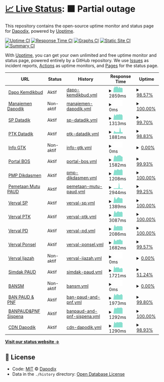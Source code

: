 # [📈 Live Status](https://dapodix.github.io/status): <!--live status--> **🟧 Partial outage**

This repository contains the open-source uptime monitor and status page for [Dapodix](https://dapodix.github.io/status), powered by [Upptime](https://github.com/upptime/upptime).

[![Uptime CI](https://github.com/koj-co/upptime/workflows/Uptime%20CI/badge.svg)](https://github.com/koj-co/upptime/actions?query=workflow%3A%22Uptime+CI%22)
[![Response Time CI](https://github.com/koj-co/upptime/workflows/Response%20Time%20CI/badge.svg)](https://github.com/koj-co/upptime/actions?query=workflow%3A%22Response+Time+CI%22)
[![Graphs CI](https://github.com/koj-co/upptime/workflows/Graphs%20CI/badge.svg)](https://github.com/koj-co/upptime/actions?query=workflow%3A%22Graphs+CI%22)
[![Static Site CI](https://github.com/koj-co/upptime/workflows/Static%20Site%20CI/badge.svg)](https://github.com/koj-co/upptime/actions?query=workflow%3A%22Static+Site+CI%22)
[![Summary CI](https://github.com/koj-co/upptime/workflows/Summary%20CI/badge.svg)](https://github.com/koj-co/upptime/actions?query=workflow%3A%22Summary+CI%22)

With [Upptime](https://upptime.js.org), you can get your own unlimited and free uptime monitor and status page, powered entirely by a GitHub repository. We use [Issues](https://github.com/dapodix/status/issues) as incident reports, [Actions](https://github.com/dapodix/status/actions) as uptime monitors, and [Pages](https://dapodix.github.io/status) for the status page.

<!--start: status pages-->
<!-- This summary is generated by Upptime (https://github.com/upptime/upptime) -->
<!-- Do not edit this manually, your changes will be overwritten -->
<!-- prettier-ignore -->
| URL | Status | History | Response Time | Uptime |
| --- | ------ | ------- | ------------- | ------ |
| <img alt="" src="https://favicons.githubusercontent.com/dapo.kemdikbud.go.id" height="13"> [Dapo Kemdikbud](https://dapo.kemdikbud.go.id/) | Aktif | [dapo-kemdikbud.yml](https://github.com/dapodix/status/commits/master/history/dapo-kemdikbud.yml) | <details><summary><img alt="Response time graph" src="./graphs/dapo-kemdikbud/response-time-week.png" height="20"> 2859ms</summary><br><a href="https://dapodix.github.io/status/history/dapo-kemdikbud"><img alt="Response time 2911" src="https://img.shields.io/endpoint?url=https%3A%2F%2Fraw.githubusercontent.com%2Fdapodix%2Fstatus%2Fmaster%2Fapi%2Fdapo-kemdikbud%2Fresponse-time.json"></a><br><a href="https://dapodix.github.io/status/history/dapo-kemdikbud"><img alt="24-hour response time 3175" src="https://img.shields.io/endpoint?url=https%3A%2F%2Fraw.githubusercontent.com%2Fdapodix%2Fstatus%2Fmaster%2Fapi%2Fdapo-kemdikbud%2Fresponse-time-day.json"></a><br><a href="https://dapodix.github.io/status/history/dapo-kemdikbud"><img alt="7-day response time 2859" src="https://img.shields.io/endpoint?url=https%3A%2F%2Fraw.githubusercontent.com%2Fdapodix%2Fstatus%2Fmaster%2Fapi%2Fdapo-kemdikbud%2Fresponse-time-week.json"></a><br><a href="https://dapodix.github.io/status/history/dapo-kemdikbud"><img alt="30-day response time 2911" src="https://img.shields.io/endpoint?url=https%3A%2F%2Fraw.githubusercontent.com%2Fdapodix%2Fstatus%2Fmaster%2Fapi%2Fdapo-kemdikbud%2Fresponse-time-month.json"></a><br><a href="https://dapodix.github.io/status/history/dapo-kemdikbud"><img alt="1-year response time 2911" src="https://img.shields.io/endpoint?url=https%3A%2F%2Fraw.githubusercontent.com%2Fdapodix%2Fstatus%2Fmaster%2Fapi%2Fdapo-kemdikbud%2Fresponse-time-year.json"></a></details> | <details><summary><a href="https://dapodix.github.io/status/history/dapo-kemdikbud">98.57%</a></summary><a href="https://dapodix.github.io/status/history/dapo-kemdikbud"><img alt="All-time uptime 98.01%" src="https://img.shields.io/endpoint?url=https%3A%2F%2Fraw.githubusercontent.com%2Fdapodix%2Fstatus%2Fmaster%2Fapi%2Fdapo-kemdikbud%2Fuptime.json"></a><br><a href="https://dapodix.github.io/status/history/dapo-kemdikbud"><img alt="24-hour uptime 97.41%" src="https://img.shields.io/endpoint?url=https%3A%2F%2Fraw.githubusercontent.com%2Fdapodix%2Fstatus%2Fmaster%2Fapi%2Fdapo-kemdikbud%2Fuptime-day.json"></a><br><a href="https://dapodix.github.io/status/history/dapo-kemdikbud"><img alt="7-day uptime 98.57%" src="https://img.shields.io/endpoint?url=https%3A%2F%2Fraw.githubusercontent.com%2Fdapodix%2Fstatus%2Fmaster%2Fapi%2Fdapo-kemdikbud%2Fuptime-week.json"></a><br><a href="https://dapodix.github.io/status/history/dapo-kemdikbud"><img alt="30-day uptime 98.01%" src="https://img.shields.io/endpoint?url=https%3A%2F%2Fraw.githubusercontent.com%2Fdapodix%2Fstatus%2Fmaster%2Fapi%2Fdapo-kemdikbud%2Fuptime-month.json"></a><br><a href="https://dapodix.github.io/status/history/dapo-kemdikbud"><img alt="1-year uptime 98.01%" src="https://img.shields.io/endpoint?url=https%3A%2F%2Fraw.githubusercontent.com%2Fdapodix%2Fstatus%2Fmaster%2Fapi%2Fdapo-kemdikbud%2Fuptime-year.json"></a></details>
| <img alt="" src="https://favicons.githubusercontent.com/datadik.kemdikbud.go.id" height="13"> [Manajemen Dapodik](http://datadik.kemdikbud.go.id/) | Non-aktif | [manajemen-dapodik.yml](https://github.com/dapodix/status/commits/master/history/manajemen-dapodik.yml) | <details><summary><img alt="Response time graph" src="./graphs/manajemen-dapodik/response-time-week.png" height="20"> 0ms</summary><br><a href="https://dapodix.github.io/status/history/manajemen-dapodik"><img alt="Response time 0" src="https://img.shields.io/endpoint?url=https%3A%2F%2Fraw.githubusercontent.com%2Fdapodix%2Fstatus%2Fmaster%2Fapi%2Fmanajemen-dapodik%2Fresponse-time.json"></a><br><a href="https://dapodix.github.io/status/history/manajemen-dapodik"><img alt="24-hour response time 0" src="https://img.shields.io/endpoint?url=https%3A%2F%2Fraw.githubusercontent.com%2Fdapodix%2Fstatus%2Fmaster%2Fapi%2Fmanajemen-dapodik%2Fresponse-time-day.json"></a><br><a href="https://dapodix.github.io/status/history/manajemen-dapodik"><img alt="7-day response time 0" src="https://img.shields.io/endpoint?url=https%3A%2F%2Fraw.githubusercontent.com%2Fdapodix%2Fstatus%2Fmaster%2Fapi%2Fmanajemen-dapodik%2Fresponse-time-week.json"></a><br><a href="https://dapodix.github.io/status/history/manajemen-dapodik"><img alt="30-day response time 0" src="https://img.shields.io/endpoint?url=https%3A%2F%2Fraw.githubusercontent.com%2Fdapodix%2Fstatus%2Fmaster%2Fapi%2Fmanajemen-dapodik%2Fresponse-time-month.json"></a><br><a href="https://dapodix.github.io/status/history/manajemen-dapodik"><img alt="1-year response time 0" src="https://img.shields.io/endpoint?url=https%3A%2F%2Fraw.githubusercontent.com%2Fdapodix%2Fstatus%2Fmaster%2Fapi%2Fmanajemen-dapodik%2Fresponse-time-year.json"></a></details> | <details><summary><a href="https://dapodix.github.io/status/history/manajemen-dapodik">100.00%</a></summary><a href="https://dapodix.github.io/status/history/manajemen-dapodik"><img alt="All-time uptime 44.88%" src="https://img.shields.io/endpoint?url=https%3A%2F%2Fraw.githubusercontent.com%2Fdapodix%2Fstatus%2Fmaster%2Fapi%2Fmanajemen-dapodik%2Fuptime.json"></a><br><a href="https://dapodix.github.io/status/history/manajemen-dapodik"><img alt="24-hour uptime 100.00%" src="https://img.shields.io/endpoint?url=https%3A%2F%2Fraw.githubusercontent.com%2Fdapodix%2Fstatus%2Fmaster%2Fapi%2Fmanajemen-dapodik%2Fuptime-day.json"></a><br><a href="https://dapodix.github.io/status/history/manajemen-dapodik"><img alt="7-day uptime 100.00%" src="https://img.shields.io/endpoint?url=https%3A%2F%2Fraw.githubusercontent.com%2Fdapodix%2Fstatus%2Fmaster%2Fapi%2Fmanajemen-dapodik%2Fuptime-week.json"></a><br><a href="https://dapodix.github.io/status/history/manajemen-dapodik"><img alt="30-day uptime 44.88%" src="https://img.shields.io/endpoint?url=https%3A%2F%2Fraw.githubusercontent.com%2Fdapodix%2Fstatus%2Fmaster%2Fapi%2Fmanajemen-dapodik%2Fuptime-month.json"></a><br><a href="https://dapodix.github.io/status/history/manajemen-dapodik"><img alt="1-year uptime 44.88%" src="https://img.shields.io/endpoint?url=https%3A%2F%2Fraw.githubusercontent.com%2Fdapodix%2Fstatus%2Fmaster%2Fapi%2Fmanajemen-dapodik%2Fuptime-year.json"></a></details>
| <img alt="" src="https://favicons.githubusercontent.com/sp.datadik.kemdikbud.go.id" height="13"> [SP Datadik](https://sp.datadik.kemdikbud.go.id/) | Aktif | [sp-datadik.yml](https://github.com/dapodix/status/commits/master/history/sp-datadik.yml) | <details><summary><img alt="Response time graph" src="./graphs/sp-datadik/response-time-week.png" height="20"> 1313ms</summary><br><a href="https://dapodix.github.io/status/history/sp-datadik"><img alt="Response time 3908" src="https://img.shields.io/endpoint?url=https%3A%2F%2Fraw.githubusercontent.com%2Fdapodix%2Fstatus%2Fmaster%2Fapi%2Fsp-datadik%2Fresponse-time.json"></a><br><a href="https://dapodix.github.io/status/history/sp-datadik"><img alt="24-hour response time 1095" src="https://img.shields.io/endpoint?url=https%3A%2F%2Fraw.githubusercontent.com%2Fdapodix%2Fstatus%2Fmaster%2Fapi%2Fsp-datadik%2Fresponse-time-day.json"></a><br><a href="https://dapodix.github.io/status/history/sp-datadik"><img alt="7-day response time 1313" src="https://img.shields.io/endpoint?url=https%3A%2F%2Fraw.githubusercontent.com%2Fdapodix%2Fstatus%2Fmaster%2Fapi%2Fsp-datadik%2Fresponse-time-week.json"></a><br><a href="https://dapodix.github.io/status/history/sp-datadik"><img alt="30-day response time 3908" src="https://img.shields.io/endpoint?url=https%3A%2F%2Fraw.githubusercontent.com%2Fdapodix%2Fstatus%2Fmaster%2Fapi%2Fsp-datadik%2Fresponse-time-month.json"></a><br><a href="https://dapodix.github.io/status/history/sp-datadik"><img alt="1-year response time 3908" src="https://img.shields.io/endpoint?url=https%3A%2F%2Fraw.githubusercontent.com%2Fdapodix%2Fstatus%2Fmaster%2Fapi%2Fsp-datadik%2Fresponse-time-year.json"></a></details> | <details><summary><a href="https://dapodix.github.io/status/history/sp-datadik">99.70%</a></summary><a href="https://dapodix.github.io/status/history/sp-datadik"><img alt="All-time uptime 82.30%" src="https://img.shields.io/endpoint?url=https%3A%2F%2Fraw.githubusercontent.com%2Fdapodix%2Fstatus%2Fmaster%2Fapi%2Fsp-datadik%2Fuptime.json"></a><br><a href="https://dapodix.github.io/status/history/sp-datadik"><img alt="24-hour uptime 100.00%" src="https://img.shields.io/endpoint?url=https%3A%2F%2Fraw.githubusercontent.com%2Fdapodix%2Fstatus%2Fmaster%2Fapi%2Fsp-datadik%2Fuptime-day.json"></a><br><a href="https://dapodix.github.io/status/history/sp-datadik"><img alt="7-day uptime 99.70%" src="https://img.shields.io/endpoint?url=https%3A%2F%2Fraw.githubusercontent.com%2Fdapodix%2Fstatus%2Fmaster%2Fapi%2Fsp-datadik%2Fuptime-week.json"></a><br><a href="https://dapodix.github.io/status/history/sp-datadik"><img alt="30-day uptime 82.30%" src="https://img.shields.io/endpoint?url=https%3A%2F%2Fraw.githubusercontent.com%2Fdapodix%2Fstatus%2Fmaster%2Fapi%2Fsp-datadik%2Fuptime-month.json"></a><br><a href="https://dapodix.github.io/status/history/sp-datadik"><img alt="1-year uptime 82.30%" src="https://img.shields.io/endpoint?url=https%3A%2F%2Fraw.githubusercontent.com%2Fdapodix%2Fstatus%2Fmaster%2Fapi%2Fsp-datadik%2Fuptime-year.json"></a></details>
| <img alt="" src="https://favicons.githubusercontent.com/ptk.datadik.kemdikbud.go.id" height="13"> [PTK Datadik](https://ptk.datadik.kemdikbud.go.id) | Aktif | [ptk-datadik.yml](https://github.com/dapodix/status/commits/master/history/ptk-datadik.yml) | <details><summary><img alt="Response time graph" src="./graphs/ptk-datadik/response-time-week.png" height="20"> 1881ms</summary><br><a href="https://dapodix.github.io/status/history/ptk-datadik"><img alt="Response time 8041" src="https://img.shields.io/endpoint?url=https%3A%2F%2Fraw.githubusercontent.com%2Fdapodix%2Fstatus%2Fmaster%2Fapi%2Fptk-datadik%2Fresponse-time.json"></a><br><a href="https://dapodix.github.io/status/history/ptk-datadik"><img alt="24-hour response time 1552" src="https://img.shields.io/endpoint?url=https%3A%2F%2Fraw.githubusercontent.com%2Fdapodix%2Fstatus%2Fmaster%2Fapi%2Fptk-datadik%2Fresponse-time-day.json"></a><br><a href="https://dapodix.github.io/status/history/ptk-datadik"><img alt="7-day response time 1881" src="https://img.shields.io/endpoint?url=https%3A%2F%2Fraw.githubusercontent.com%2Fdapodix%2Fstatus%2Fmaster%2Fapi%2Fptk-datadik%2Fresponse-time-week.json"></a><br><a href="https://dapodix.github.io/status/history/ptk-datadik"><img alt="30-day response time 8041" src="https://img.shields.io/endpoint?url=https%3A%2F%2Fraw.githubusercontent.com%2Fdapodix%2Fstatus%2Fmaster%2Fapi%2Fptk-datadik%2Fresponse-time-month.json"></a><br><a href="https://dapodix.github.io/status/history/ptk-datadik"><img alt="1-year response time 8041" src="https://img.shields.io/endpoint?url=https%3A%2F%2Fraw.githubusercontent.com%2Fdapodix%2Fstatus%2Fmaster%2Fapi%2Fptk-datadik%2Fresponse-time-year.json"></a></details> | <details><summary><a href="https://dapodix.github.io/status/history/ptk-datadik">98.83%</a></summary><a href="https://dapodix.github.io/status/history/ptk-datadik"><img alt="All-time uptime 94.82%" src="https://img.shields.io/endpoint?url=https%3A%2F%2Fraw.githubusercontent.com%2Fdapodix%2Fstatus%2Fmaster%2Fapi%2Fptk-datadik%2Fuptime.json"></a><br><a href="https://dapodix.github.io/status/history/ptk-datadik"><img alt="24-hour uptime 97.61%" src="https://img.shields.io/endpoint?url=https%3A%2F%2Fraw.githubusercontent.com%2Fdapodix%2Fstatus%2Fmaster%2Fapi%2Fptk-datadik%2Fuptime-day.json"></a><br><a href="https://dapodix.github.io/status/history/ptk-datadik"><img alt="7-day uptime 98.83%" src="https://img.shields.io/endpoint?url=https%3A%2F%2Fraw.githubusercontent.com%2Fdapodix%2Fstatus%2Fmaster%2Fapi%2Fptk-datadik%2Fuptime-week.json"></a><br><a href="https://dapodix.github.io/status/history/ptk-datadik"><img alt="30-day uptime 94.82%" src="https://img.shields.io/endpoint?url=https%3A%2F%2Fraw.githubusercontent.com%2Fdapodix%2Fstatus%2Fmaster%2Fapi%2Fptk-datadik%2Fuptime-month.json"></a><br><a href="https://dapodix.github.io/status/history/ptk-datadik"><img alt="1-year uptime 94.82%" src="https://img.shields.io/endpoint?url=https%3A%2F%2Fraw.githubusercontent.com%2Fdapodix%2Fstatus%2Fmaster%2Fapi%2Fptk-datadik%2Fuptime-year.json"></a></details>
| <img alt="" src="https://favicons.githubusercontent.com/info.gtk.kemdikbud.go.id" height="13"> [Info GTK](https://info.gtk.kemdikbud.go.id/) | Non-aktif | [info-gtk.yml](https://github.com/dapodix/status/commits/master/history/info-gtk.yml) | <details><summary><img alt="Response time graph" src="./graphs/info-gtk/response-time-week.png" height="20"> 0ms</summary><br><a href="https://dapodix.github.io/status/history/info-gtk"><img alt="Response time 0" src="https://img.shields.io/endpoint?url=https%3A%2F%2Fraw.githubusercontent.com%2Fdapodix%2Fstatus%2Fmaster%2Fapi%2Finfo-gtk%2Fresponse-time.json"></a><br><a href="https://dapodix.github.io/status/history/info-gtk"><img alt="24-hour response time 0" src="https://img.shields.io/endpoint?url=https%3A%2F%2Fraw.githubusercontent.com%2Fdapodix%2Fstatus%2Fmaster%2Fapi%2Finfo-gtk%2Fresponse-time-day.json"></a><br><a href="https://dapodix.github.io/status/history/info-gtk"><img alt="7-day response time 0" src="https://img.shields.io/endpoint?url=https%3A%2F%2Fraw.githubusercontent.com%2Fdapodix%2Fstatus%2Fmaster%2Fapi%2Finfo-gtk%2Fresponse-time-week.json"></a><br><a href="https://dapodix.github.io/status/history/info-gtk"><img alt="30-day response time 0" src="https://img.shields.io/endpoint?url=https%3A%2F%2Fraw.githubusercontent.com%2Fdapodix%2Fstatus%2Fmaster%2Fapi%2Finfo-gtk%2Fresponse-time-month.json"></a><br><a href="https://dapodix.github.io/status/history/info-gtk"><img alt="1-year response time 0" src="https://img.shields.io/endpoint?url=https%3A%2F%2Fraw.githubusercontent.com%2Fdapodix%2Fstatus%2Fmaster%2Fapi%2Finfo-gtk%2Fresponse-time-year.json"></a></details> | <details><summary><a href="https://dapodix.github.io/status/history/info-gtk">0.00%</a></summary><a href="https://dapodix.github.io/status/history/info-gtk"><img alt="All-time uptime 0.00%" src="https://img.shields.io/endpoint?url=https%3A%2F%2Fraw.githubusercontent.com%2Fdapodix%2Fstatus%2Fmaster%2Fapi%2Finfo-gtk%2Fuptime.json"></a><br><a href="https://dapodix.github.io/status/history/info-gtk"><img alt="24-hour uptime 0.00%" src="https://img.shields.io/endpoint?url=https%3A%2F%2Fraw.githubusercontent.com%2Fdapodix%2Fstatus%2Fmaster%2Fapi%2Finfo-gtk%2Fuptime-day.json"></a><br><a href="https://dapodix.github.io/status/history/info-gtk"><img alt="7-day uptime 0.00%" src="https://img.shields.io/endpoint?url=https%3A%2F%2Fraw.githubusercontent.com%2Fdapodix%2Fstatus%2Fmaster%2Fapi%2Finfo-gtk%2Fuptime-week.json"></a><br><a href="https://dapodix.github.io/status/history/info-gtk"><img alt="30-day uptime 0.00%" src="https://img.shields.io/endpoint?url=https%3A%2F%2Fraw.githubusercontent.com%2Fdapodix%2Fstatus%2Fmaster%2Fapi%2Finfo-gtk%2Fuptime-month.json"></a><br><a href="https://dapodix.github.io/status/history/info-gtk"><img alt="1-year uptime 0.00%" src="https://img.shields.io/endpoint?url=https%3A%2F%2Fraw.githubusercontent.com%2Fdapodix%2Fstatus%2Fmaster%2Fapi%2Finfo-gtk%2Fuptime-year.json"></a></details>
| <img alt="" src="https://favicons.githubusercontent.com/bos.kemdikbud.go.id" height="13"> [Portal BOS](https://bos.kemdikbud.go.id/) | Aktif | [portal-bos.yml](https://github.com/dapodix/status/commits/master/history/portal-bos.yml) | <details><summary><img alt="Response time graph" src="./graphs/portal-bos/response-time-week.png" height="20"> 1582ms</summary><br><a href="https://dapodix.github.io/status/history/portal-bos"><img alt="Response time 3116" src="https://img.shields.io/endpoint?url=https%3A%2F%2Fraw.githubusercontent.com%2Fdapodix%2Fstatus%2Fmaster%2Fapi%2Fportal-bos%2Fresponse-time.json"></a><br><a href="https://dapodix.github.io/status/history/portal-bos"><img alt="24-hour response time 1386" src="https://img.shields.io/endpoint?url=https%3A%2F%2Fraw.githubusercontent.com%2Fdapodix%2Fstatus%2Fmaster%2Fapi%2Fportal-bos%2Fresponse-time-day.json"></a><br><a href="https://dapodix.github.io/status/history/portal-bos"><img alt="7-day response time 1582" src="https://img.shields.io/endpoint?url=https%3A%2F%2Fraw.githubusercontent.com%2Fdapodix%2Fstatus%2Fmaster%2Fapi%2Fportal-bos%2Fresponse-time-week.json"></a><br><a href="https://dapodix.github.io/status/history/portal-bos"><img alt="30-day response time 3116" src="https://img.shields.io/endpoint?url=https%3A%2F%2Fraw.githubusercontent.com%2Fdapodix%2Fstatus%2Fmaster%2Fapi%2Fportal-bos%2Fresponse-time-month.json"></a><br><a href="https://dapodix.github.io/status/history/portal-bos"><img alt="1-year response time 3116" src="https://img.shields.io/endpoint?url=https%3A%2F%2Fraw.githubusercontent.com%2Fdapodix%2Fstatus%2Fmaster%2Fapi%2Fportal-bos%2Fresponse-time-year.json"></a></details> | <details><summary><a href="https://dapodix.github.io/status/history/portal-bos">99.93%</a></summary><a href="https://dapodix.github.io/status/history/portal-bos"><img alt="All-time uptime 93.80%" src="https://img.shields.io/endpoint?url=https%3A%2F%2Fraw.githubusercontent.com%2Fdapodix%2Fstatus%2Fmaster%2Fapi%2Fportal-bos%2Fuptime.json"></a><br><a href="https://dapodix.github.io/status/history/portal-bos"><img alt="24-hour uptime 99.48%" src="https://img.shields.io/endpoint?url=https%3A%2F%2Fraw.githubusercontent.com%2Fdapodix%2Fstatus%2Fmaster%2Fapi%2Fportal-bos%2Fuptime-day.json"></a><br><a href="https://dapodix.github.io/status/history/portal-bos"><img alt="7-day uptime 99.93%" src="https://img.shields.io/endpoint?url=https%3A%2F%2Fraw.githubusercontent.com%2Fdapodix%2Fstatus%2Fmaster%2Fapi%2Fportal-bos%2Fuptime-week.json"></a><br><a href="https://dapodix.github.io/status/history/portal-bos"><img alt="30-day uptime 93.80%" src="https://img.shields.io/endpoint?url=https%3A%2F%2Fraw.githubusercontent.com%2Fdapodix%2Fstatus%2Fmaster%2Fapi%2Fportal-bos%2Fuptime-month.json"></a><br><a href="https://dapodix.github.io/status/history/portal-bos"><img alt="1-year uptime 93.80%" src="https://img.shields.io/endpoint?url=https%3A%2F%2Fraw.githubusercontent.com%2Fdapodix%2Fstatus%2Fmaster%2Fapi%2Fportal-bos%2Fuptime-year.json"></a></details>
| <img alt="" src="https://favicons.githubusercontent.com/pmp.kemdikbud.go.id" height="13"> [PMP Dikdasmen](http://pmp.kemdikbud.go.id/) | Aktif | [pmp-dikdasmen.yml](https://github.com/dapodix/status/commits/master/history/pmp-dikdasmen.yml) | <details><summary><img alt="Response time graph" src="./graphs/pmp-dikdasmen/response-time-week.png" height="20"> 1208ms</summary><br><a href="https://dapodix.github.io/status/history/pmp-dikdasmen"><img alt="Response time 2567" src="https://img.shields.io/endpoint?url=https%3A%2F%2Fraw.githubusercontent.com%2Fdapodix%2Fstatus%2Fmaster%2Fapi%2Fpmp-dikdasmen%2Fresponse-time.json"></a><br><a href="https://dapodix.github.io/status/history/pmp-dikdasmen"><img alt="24-hour response time 1061" src="https://img.shields.io/endpoint?url=https%3A%2F%2Fraw.githubusercontent.com%2Fdapodix%2Fstatus%2Fmaster%2Fapi%2Fpmp-dikdasmen%2Fresponse-time-day.json"></a><br><a href="https://dapodix.github.io/status/history/pmp-dikdasmen"><img alt="7-day response time 1208" src="https://img.shields.io/endpoint?url=https%3A%2F%2Fraw.githubusercontent.com%2Fdapodix%2Fstatus%2Fmaster%2Fapi%2Fpmp-dikdasmen%2Fresponse-time-week.json"></a><br><a href="https://dapodix.github.io/status/history/pmp-dikdasmen"><img alt="30-day response time 2567" src="https://img.shields.io/endpoint?url=https%3A%2F%2Fraw.githubusercontent.com%2Fdapodix%2Fstatus%2Fmaster%2Fapi%2Fpmp-dikdasmen%2Fresponse-time-month.json"></a><br><a href="https://dapodix.github.io/status/history/pmp-dikdasmen"><img alt="1-year response time 2567" src="https://img.shields.io/endpoint?url=https%3A%2F%2Fraw.githubusercontent.com%2Fdapodix%2Fstatus%2Fmaster%2Fapi%2Fpmp-dikdasmen%2Fresponse-time-year.json"></a></details> | <details><summary><a href="https://dapodix.github.io/status/history/pmp-dikdasmen">100.00%</a></summary><a href="https://dapodix.github.io/status/history/pmp-dikdasmen"><img alt="All-time uptime 99.65%" src="https://img.shields.io/endpoint?url=https%3A%2F%2Fraw.githubusercontent.com%2Fdapodix%2Fstatus%2Fmaster%2Fapi%2Fpmp-dikdasmen%2Fuptime.json"></a><br><a href="https://dapodix.github.io/status/history/pmp-dikdasmen"><img alt="24-hour uptime 100.00%" src="https://img.shields.io/endpoint?url=https%3A%2F%2Fraw.githubusercontent.com%2Fdapodix%2Fstatus%2Fmaster%2Fapi%2Fpmp-dikdasmen%2Fuptime-day.json"></a><br><a href="https://dapodix.github.io/status/history/pmp-dikdasmen"><img alt="7-day uptime 100.00%" src="https://img.shields.io/endpoint?url=https%3A%2F%2Fraw.githubusercontent.com%2Fdapodix%2Fstatus%2Fmaster%2Fapi%2Fpmp-dikdasmen%2Fuptime-week.json"></a><br><a href="https://dapodix.github.io/status/history/pmp-dikdasmen"><img alt="30-day uptime 99.65%" src="https://img.shields.io/endpoint?url=https%3A%2F%2Fraw.githubusercontent.com%2Fdapodix%2Fstatus%2Fmaster%2Fapi%2Fpmp-dikdasmen%2Fuptime-month.json"></a><br><a href="https://dapodix.github.io/status/history/pmp-dikdasmen"><img alt="1-year uptime 99.65%" src="https://img.shields.io/endpoint?url=https%3A%2F%2Fraw.githubusercontent.com%2Fdapodix%2Fstatus%2Fmaster%2Fapi%2Fpmp-dikdasmen%2Fuptime-year.json"></a></details>
| <img alt="" src="https://favicons.githubusercontent.com/pemetaanmutu.paud-dikmas.kemdikbud.go.id" height="13"> [Pemetaan Mutu PAUD](https://pemetaanmutu.paud-dikmas.kemdikbud.go.id/) | Aktif | [pemetaan-mutu-paud.yml](https://github.com/dapodix/status/commits/master/history/pemetaan-mutu-paud.yml) | <details><summary><img alt="Response time graph" src="./graphs/pemetaan-mutu-paud/response-time-week.png" height="20"> 2944ms</summary><br><a href="https://dapodix.github.io/status/history/pemetaan-mutu-paud"><img alt="Response time 2430" src="https://img.shields.io/endpoint?url=https%3A%2F%2Fraw.githubusercontent.com%2Fdapodix%2Fstatus%2Fmaster%2Fapi%2Fpemetaan-mutu-paud%2Fresponse-time.json"></a><br><a href="https://dapodix.github.io/status/history/pemetaan-mutu-paud"><img alt="24-hour response time 1548" src="https://img.shields.io/endpoint?url=https%3A%2F%2Fraw.githubusercontent.com%2Fdapodix%2Fstatus%2Fmaster%2Fapi%2Fpemetaan-mutu-paud%2Fresponse-time-day.json"></a><br><a href="https://dapodix.github.io/status/history/pemetaan-mutu-paud"><img alt="7-day response time 2944" src="https://img.shields.io/endpoint?url=https%3A%2F%2Fraw.githubusercontent.com%2Fdapodix%2Fstatus%2Fmaster%2Fapi%2Fpemetaan-mutu-paud%2Fresponse-time-week.json"></a><br><a href="https://dapodix.github.io/status/history/pemetaan-mutu-paud"><img alt="30-day response time 2430" src="https://img.shields.io/endpoint?url=https%3A%2F%2Fraw.githubusercontent.com%2Fdapodix%2Fstatus%2Fmaster%2Fapi%2Fpemetaan-mutu-paud%2Fresponse-time-month.json"></a><br><a href="https://dapodix.github.io/status/history/pemetaan-mutu-paud"><img alt="1-year response time 2430" src="https://img.shields.io/endpoint?url=https%3A%2F%2Fraw.githubusercontent.com%2Fdapodix%2Fstatus%2Fmaster%2Fapi%2Fpemetaan-mutu-paud%2Fresponse-time-year.json"></a></details> | <details><summary><a href="https://dapodix.github.io/status/history/pemetaan-mutu-paud">99.25%</a></summary><a href="https://dapodix.github.io/status/history/pemetaan-mutu-paud"><img alt="All-time uptime 92.17%" src="https://img.shields.io/endpoint?url=https%3A%2F%2Fraw.githubusercontent.com%2Fdapodix%2Fstatus%2Fmaster%2Fapi%2Fpemetaan-mutu-paud%2Fuptime.json"></a><br><a href="https://dapodix.github.io/status/history/pemetaan-mutu-paud"><img alt="24-hour uptime 100.00%" src="https://img.shields.io/endpoint?url=https%3A%2F%2Fraw.githubusercontent.com%2Fdapodix%2Fstatus%2Fmaster%2Fapi%2Fpemetaan-mutu-paud%2Fuptime-day.json"></a><br><a href="https://dapodix.github.io/status/history/pemetaan-mutu-paud"><img alt="7-day uptime 99.25%" src="https://img.shields.io/endpoint?url=https%3A%2F%2Fraw.githubusercontent.com%2Fdapodix%2Fstatus%2Fmaster%2Fapi%2Fpemetaan-mutu-paud%2Fuptime-week.json"></a><br><a href="https://dapodix.github.io/status/history/pemetaan-mutu-paud"><img alt="30-day uptime 92.17%" src="https://img.shields.io/endpoint?url=https%3A%2F%2Fraw.githubusercontent.com%2Fdapodix%2Fstatus%2Fmaster%2Fapi%2Fpemetaan-mutu-paud%2Fuptime-month.json"></a><br><a href="https://dapodix.github.io/status/history/pemetaan-mutu-paud"><img alt="1-year uptime 92.17%" src="https://img.shields.io/endpoint?url=https%3A%2F%2Fraw.githubusercontent.com%2Fdapodix%2Fstatus%2Fmaster%2Fapi%2Fpemetaan-mutu-paud%2Fuptime-year.json"></a></details>
| <img alt="" src="https://favicons.githubusercontent.com/vervalsp.data.kemdikbud.go.id" height="13"> [Verval SP](http://vervalsp.data.kemdikbud.go.id/) | Aktif | [verval-sp.yml](https://github.com/dapodix/status/commits/master/history/verval-sp.yml) | <details><summary><img alt="Response time graph" src="./graphs/verval-sp/response-time-week.png" height="20"> 1389ms</summary><br><a href="https://dapodix.github.io/status/history/verval-sp"><img alt="Response time 1837" src="https://img.shields.io/endpoint?url=https%3A%2F%2Fraw.githubusercontent.com%2Fdapodix%2Fstatus%2Fmaster%2Fapi%2Fverval-sp%2Fresponse-time.json"></a><br><a href="https://dapodix.github.io/status/history/verval-sp"><img alt="24-hour response time 1199" src="https://img.shields.io/endpoint?url=https%3A%2F%2Fraw.githubusercontent.com%2Fdapodix%2Fstatus%2Fmaster%2Fapi%2Fverval-sp%2Fresponse-time-day.json"></a><br><a href="https://dapodix.github.io/status/history/verval-sp"><img alt="7-day response time 1389" src="https://img.shields.io/endpoint?url=https%3A%2F%2Fraw.githubusercontent.com%2Fdapodix%2Fstatus%2Fmaster%2Fapi%2Fverval-sp%2Fresponse-time-week.json"></a><br><a href="https://dapodix.github.io/status/history/verval-sp"><img alt="30-day response time 1837" src="https://img.shields.io/endpoint?url=https%3A%2F%2Fraw.githubusercontent.com%2Fdapodix%2Fstatus%2Fmaster%2Fapi%2Fverval-sp%2Fresponse-time-month.json"></a><br><a href="https://dapodix.github.io/status/history/verval-sp"><img alt="1-year response time 1837" src="https://img.shields.io/endpoint?url=https%3A%2F%2Fraw.githubusercontent.com%2Fdapodix%2Fstatus%2Fmaster%2Fapi%2Fverval-sp%2Fresponse-time-year.json"></a></details> | <details><summary><a href="https://dapodix.github.io/status/history/verval-sp">100.00%</a></summary><a href="https://dapodix.github.io/status/history/verval-sp"><img alt="All-time uptime 99.98%" src="https://img.shields.io/endpoint?url=https%3A%2F%2Fraw.githubusercontent.com%2Fdapodix%2Fstatus%2Fmaster%2Fapi%2Fverval-sp%2Fuptime.json"></a><br><a href="https://dapodix.github.io/status/history/verval-sp"><img alt="24-hour uptime 100.00%" src="https://img.shields.io/endpoint?url=https%3A%2F%2Fraw.githubusercontent.com%2Fdapodix%2Fstatus%2Fmaster%2Fapi%2Fverval-sp%2Fuptime-day.json"></a><br><a href="https://dapodix.github.io/status/history/verval-sp"><img alt="7-day uptime 100.00%" src="https://img.shields.io/endpoint?url=https%3A%2F%2Fraw.githubusercontent.com%2Fdapodix%2Fstatus%2Fmaster%2Fapi%2Fverval-sp%2Fuptime-week.json"></a><br><a href="https://dapodix.github.io/status/history/verval-sp"><img alt="30-day uptime 99.98%" src="https://img.shields.io/endpoint?url=https%3A%2F%2Fraw.githubusercontent.com%2Fdapodix%2Fstatus%2Fmaster%2Fapi%2Fverval-sp%2Fuptime-month.json"></a><br><a href="https://dapodix.github.io/status/history/verval-sp"><img alt="1-year uptime 99.98%" src="https://img.shields.io/endpoint?url=https%3A%2F%2Fraw.githubusercontent.com%2Fdapodix%2Fstatus%2Fmaster%2Fapi%2Fverval-sp%2Fuptime-year.json"></a></details>
| <img alt="" src="https://favicons.githubusercontent.com/vervalptk.data.kemdikbud.go.id" height="13"> [Verval PTK](http://vervalptk.data.kemdikbud.go.id/) | Aktif | [verval-ptk.yml](https://github.com/dapodix/status/commits/master/history/verval-ptk.yml) | <details><summary><img alt="Response time graph" src="./graphs/verval-ptk/response-time-week.png" height="20"> 3087ms</summary><br><a href="https://dapodix.github.io/status/history/verval-ptk"><img alt="Response time 3543" src="https://img.shields.io/endpoint?url=https%3A%2F%2Fraw.githubusercontent.com%2Fdapodix%2Fstatus%2Fmaster%2Fapi%2Fverval-ptk%2Fresponse-time.json"></a><br><a href="https://dapodix.github.io/status/history/verval-ptk"><img alt="24-hour response time 2628" src="https://img.shields.io/endpoint?url=https%3A%2F%2Fraw.githubusercontent.com%2Fdapodix%2Fstatus%2Fmaster%2Fapi%2Fverval-ptk%2Fresponse-time-day.json"></a><br><a href="https://dapodix.github.io/status/history/verval-ptk"><img alt="7-day response time 3087" src="https://img.shields.io/endpoint?url=https%3A%2F%2Fraw.githubusercontent.com%2Fdapodix%2Fstatus%2Fmaster%2Fapi%2Fverval-ptk%2Fresponse-time-week.json"></a><br><a href="https://dapodix.github.io/status/history/verval-ptk"><img alt="30-day response time 3543" src="https://img.shields.io/endpoint?url=https%3A%2F%2Fraw.githubusercontent.com%2Fdapodix%2Fstatus%2Fmaster%2Fapi%2Fverval-ptk%2Fresponse-time-month.json"></a><br><a href="https://dapodix.github.io/status/history/verval-ptk"><img alt="1-year response time 3543" src="https://img.shields.io/endpoint?url=https%3A%2F%2Fraw.githubusercontent.com%2Fdapodix%2Fstatus%2Fmaster%2Fapi%2Fverval-ptk%2Fresponse-time-year.json"></a></details> | <details><summary><a href="https://dapodix.github.io/status/history/verval-ptk">100.00%</a></summary><a href="https://dapodix.github.io/status/history/verval-ptk"><img alt="All-time uptime 100.00%" src="https://img.shields.io/endpoint?url=https%3A%2F%2Fraw.githubusercontent.com%2Fdapodix%2Fstatus%2Fmaster%2Fapi%2Fverval-ptk%2Fuptime.json"></a><br><a href="https://dapodix.github.io/status/history/verval-ptk"><img alt="24-hour uptime 100.00%" src="https://img.shields.io/endpoint?url=https%3A%2F%2Fraw.githubusercontent.com%2Fdapodix%2Fstatus%2Fmaster%2Fapi%2Fverval-ptk%2Fuptime-day.json"></a><br><a href="https://dapodix.github.io/status/history/verval-ptk"><img alt="7-day uptime 100.00%" src="https://img.shields.io/endpoint?url=https%3A%2F%2Fraw.githubusercontent.com%2Fdapodix%2Fstatus%2Fmaster%2Fapi%2Fverval-ptk%2Fuptime-week.json"></a><br><a href="https://dapodix.github.io/status/history/verval-ptk"><img alt="30-day uptime 100.00%" src="https://img.shields.io/endpoint?url=https%3A%2F%2Fraw.githubusercontent.com%2Fdapodix%2Fstatus%2Fmaster%2Fapi%2Fverval-ptk%2Fuptime-month.json"></a><br><a href="https://dapodix.github.io/status/history/verval-ptk"><img alt="1-year uptime 100.00%" src="https://img.shields.io/endpoint?url=https%3A%2F%2Fraw.githubusercontent.com%2Fdapodix%2Fstatus%2Fmaster%2Fapi%2Fverval-ptk%2Fuptime-year.json"></a></details>
| <img alt="" src="https://favicons.githubusercontent.com/vervalpd.data.kemdikbud.go.id" height="13"> [Verval PD](http://vervalpd.data.kemdikbud.go.id/) | Aktif | [verval-pd.yml](https://github.com/dapodix/status/commits/master/history/verval-pd.yml) | <details><summary><img alt="Response time graph" src="./graphs/verval-pd/response-time-week.png" height="20"> 2086ms</summary><br><a href="https://dapodix.github.io/status/history/verval-pd"><img alt="Response time 2192" src="https://img.shields.io/endpoint?url=https%3A%2F%2Fraw.githubusercontent.com%2Fdapodix%2Fstatus%2Fmaster%2Fapi%2Fverval-pd%2Fresponse-time.json"></a><br><a href="https://dapodix.github.io/status/history/verval-pd"><img alt="24-hour response time 1764" src="https://img.shields.io/endpoint?url=https%3A%2F%2Fraw.githubusercontent.com%2Fdapodix%2Fstatus%2Fmaster%2Fapi%2Fverval-pd%2Fresponse-time-day.json"></a><br><a href="https://dapodix.github.io/status/history/verval-pd"><img alt="7-day response time 2086" src="https://img.shields.io/endpoint?url=https%3A%2F%2Fraw.githubusercontent.com%2Fdapodix%2Fstatus%2Fmaster%2Fapi%2Fverval-pd%2Fresponse-time-week.json"></a><br><a href="https://dapodix.github.io/status/history/verval-pd"><img alt="30-day response time 2192" src="https://img.shields.io/endpoint?url=https%3A%2F%2Fraw.githubusercontent.com%2Fdapodix%2Fstatus%2Fmaster%2Fapi%2Fverval-pd%2Fresponse-time-month.json"></a><br><a href="https://dapodix.github.io/status/history/verval-pd"><img alt="1-year response time 2192" src="https://img.shields.io/endpoint?url=https%3A%2F%2Fraw.githubusercontent.com%2Fdapodix%2Fstatus%2Fmaster%2Fapi%2Fverval-pd%2Fresponse-time-year.json"></a></details> | <details><summary><a href="https://dapodix.github.io/status/history/verval-pd">100.00%</a></summary><a href="https://dapodix.github.io/status/history/verval-pd"><img alt="All-time uptime 100.00%" src="https://img.shields.io/endpoint?url=https%3A%2F%2Fraw.githubusercontent.com%2Fdapodix%2Fstatus%2Fmaster%2Fapi%2Fverval-pd%2Fuptime.json"></a><br><a href="https://dapodix.github.io/status/history/verval-pd"><img alt="24-hour uptime 100.00%" src="https://img.shields.io/endpoint?url=https%3A%2F%2Fraw.githubusercontent.com%2Fdapodix%2Fstatus%2Fmaster%2Fapi%2Fverval-pd%2Fuptime-day.json"></a><br><a href="https://dapodix.github.io/status/history/verval-pd"><img alt="7-day uptime 100.00%" src="https://img.shields.io/endpoint?url=https%3A%2F%2Fraw.githubusercontent.com%2Fdapodix%2Fstatus%2Fmaster%2Fapi%2Fverval-pd%2Fuptime-week.json"></a><br><a href="https://dapodix.github.io/status/history/verval-pd"><img alt="30-day uptime 100.00%" src="https://img.shields.io/endpoint?url=https%3A%2F%2Fraw.githubusercontent.com%2Fdapodix%2Fstatus%2Fmaster%2Fapi%2Fverval-pd%2Fuptime-month.json"></a><br><a href="https://dapodix.github.io/status/history/verval-pd"><img alt="1-year uptime 100.00%" src="https://img.shields.io/endpoint?url=https%3A%2F%2Fraw.githubusercontent.com%2Fdapodix%2Fstatus%2Fmaster%2Fapi%2Fverval-pd%2Fuptime-year.json"></a></details>
| <img alt="" src="https://favicons.githubusercontent.com/vervalponsel.data.kemdikbud.go.id" height="13"> [Verval Ponsel](https://vervalponsel.data.kemdikbud.go.id/) | Aktif | [verval-ponsel.yml](https://github.com/dapodix/status/commits/master/history/verval-ponsel.yml) | <details><summary><img alt="Response time graph" src="./graphs/verval-ponsel/response-time-week.png" height="20"> 1682ms</summary><br><a href="https://dapodix.github.io/status/history/verval-ponsel"><img alt="Response time 1812" src="https://img.shields.io/endpoint?url=https%3A%2F%2Fraw.githubusercontent.com%2Fdapodix%2Fstatus%2Fmaster%2Fapi%2Fverval-ponsel%2Fresponse-time.json"></a><br><a href="https://dapodix.github.io/status/history/verval-ponsel"><img alt="24-hour response time 1545" src="https://img.shields.io/endpoint?url=https%3A%2F%2Fraw.githubusercontent.com%2Fdapodix%2Fstatus%2Fmaster%2Fapi%2Fverval-ponsel%2Fresponse-time-day.json"></a><br><a href="https://dapodix.github.io/status/history/verval-ponsel"><img alt="7-day response time 1682" src="https://img.shields.io/endpoint?url=https%3A%2F%2Fraw.githubusercontent.com%2Fdapodix%2Fstatus%2Fmaster%2Fapi%2Fverval-ponsel%2Fresponse-time-week.json"></a><br><a href="https://dapodix.github.io/status/history/verval-ponsel"><img alt="30-day response time 1812" src="https://img.shields.io/endpoint?url=https%3A%2F%2Fraw.githubusercontent.com%2Fdapodix%2Fstatus%2Fmaster%2Fapi%2Fverval-ponsel%2Fresponse-time-month.json"></a><br><a href="https://dapodix.github.io/status/history/verval-ponsel"><img alt="1-year response time 1812" src="https://img.shields.io/endpoint?url=https%3A%2F%2Fraw.githubusercontent.com%2Fdapodix%2Fstatus%2Fmaster%2Fapi%2Fverval-ponsel%2Fresponse-time-year.json"></a></details> | <details><summary><a href="https://dapodix.github.io/status/history/verval-ponsel">99.57%</a></summary><a href="https://dapodix.github.io/status/history/verval-ponsel"><img alt="All-time uptime 99.63%" src="https://img.shields.io/endpoint?url=https%3A%2F%2Fraw.githubusercontent.com%2Fdapodix%2Fstatus%2Fmaster%2Fapi%2Fverval-ponsel%2Fuptime.json"></a><br><a href="https://dapodix.github.io/status/history/verval-ponsel"><img alt="24-hour uptime 100.00%" src="https://img.shields.io/endpoint?url=https%3A%2F%2Fraw.githubusercontent.com%2Fdapodix%2Fstatus%2Fmaster%2Fapi%2Fverval-ponsel%2Fuptime-day.json"></a><br><a href="https://dapodix.github.io/status/history/verval-ponsel"><img alt="7-day uptime 99.57%" src="https://img.shields.io/endpoint?url=https%3A%2F%2Fraw.githubusercontent.com%2Fdapodix%2Fstatus%2Fmaster%2Fapi%2Fverval-ponsel%2Fuptime-week.json"></a><br><a href="https://dapodix.github.io/status/history/verval-ponsel"><img alt="30-day uptime 99.63%" src="https://img.shields.io/endpoint?url=https%3A%2F%2Fraw.githubusercontent.com%2Fdapodix%2Fstatus%2Fmaster%2Fapi%2Fverval-ponsel%2Fuptime-month.json"></a><br><a href="https://dapodix.github.io/status/history/verval-ponsel"><img alt="1-year uptime 99.63%" src="https://img.shields.io/endpoint?url=https%3A%2F%2Fraw.githubusercontent.com%2Fdapodix%2Fstatus%2Fmaster%2Fapi%2Fverval-ponsel%2Fuptime-year.json"></a></details>
| <img alt="" src="https://favicons.githubusercontent.com/info.gtk.kemdikbud.go.id" height="13"> [Verval Ijazah](https://info.gtk.kemdikbud.go.id/verval_s1/index.php) | Non-aktif | [verval-ijazah.yml](https://github.com/dapodix/status/commits/master/history/verval-ijazah.yml) | <details><summary><img alt="Response time graph" src="./graphs/verval-ijazah/response-time-week.png" height="20"> 0ms</summary><br><a href="https://dapodix.github.io/status/history/verval-ijazah"><img alt="Response time 0" src="https://img.shields.io/endpoint?url=https%3A%2F%2Fraw.githubusercontent.com%2Fdapodix%2Fstatus%2Fmaster%2Fapi%2Fverval-ijazah%2Fresponse-time.json"></a><br><a href="https://dapodix.github.io/status/history/verval-ijazah"><img alt="24-hour response time 0" src="https://img.shields.io/endpoint?url=https%3A%2F%2Fraw.githubusercontent.com%2Fdapodix%2Fstatus%2Fmaster%2Fapi%2Fverval-ijazah%2Fresponse-time-day.json"></a><br><a href="https://dapodix.github.io/status/history/verval-ijazah"><img alt="7-day response time 0" src="https://img.shields.io/endpoint?url=https%3A%2F%2Fraw.githubusercontent.com%2Fdapodix%2Fstatus%2Fmaster%2Fapi%2Fverval-ijazah%2Fresponse-time-week.json"></a><br><a href="https://dapodix.github.io/status/history/verval-ijazah"><img alt="30-day response time 0" src="https://img.shields.io/endpoint?url=https%3A%2F%2Fraw.githubusercontent.com%2Fdapodix%2Fstatus%2Fmaster%2Fapi%2Fverval-ijazah%2Fresponse-time-month.json"></a><br><a href="https://dapodix.github.io/status/history/verval-ijazah"><img alt="1-year response time 0" src="https://img.shields.io/endpoint?url=https%3A%2F%2Fraw.githubusercontent.com%2Fdapodix%2Fstatus%2Fmaster%2Fapi%2Fverval-ijazah%2Fresponse-time-year.json"></a></details> | <details><summary><a href="https://dapodix.github.io/status/history/verval-ijazah">0.00%</a></summary><a href="https://dapodix.github.io/status/history/verval-ijazah"><img alt="All-time uptime 0.00%" src="https://img.shields.io/endpoint?url=https%3A%2F%2Fraw.githubusercontent.com%2Fdapodix%2Fstatus%2Fmaster%2Fapi%2Fverval-ijazah%2Fuptime.json"></a><br><a href="https://dapodix.github.io/status/history/verval-ijazah"><img alt="24-hour uptime 0.00%" src="https://img.shields.io/endpoint?url=https%3A%2F%2Fraw.githubusercontent.com%2Fdapodix%2Fstatus%2Fmaster%2Fapi%2Fverval-ijazah%2Fuptime-day.json"></a><br><a href="https://dapodix.github.io/status/history/verval-ijazah"><img alt="7-day uptime 0.00%" src="https://img.shields.io/endpoint?url=https%3A%2F%2Fraw.githubusercontent.com%2Fdapodix%2Fstatus%2Fmaster%2Fapi%2Fverval-ijazah%2Fuptime-week.json"></a><br><a href="https://dapodix.github.io/status/history/verval-ijazah"><img alt="30-day uptime 0.00%" src="https://img.shields.io/endpoint?url=https%3A%2F%2Fraw.githubusercontent.com%2Fdapodix%2Fstatus%2Fmaster%2Fapi%2Fverval-ijazah%2Fuptime-month.json"></a><br><a href="https://dapodix.github.io/status/history/verval-ijazah"><img alt="1-year uptime 0.00%" src="https://img.shields.io/endpoint?url=https%3A%2F%2Fraw.githubusercontent.com%2Fdapodix%2Fstatus%2Fmaster%2Fapi%2Fverval-ijazah%2Fuptime-year.json"></a></details>
| <img alt="" src="https://favicons.githubusercontent.com/app.paud-dikmas.kemdikbud.go.id" height="13"> [Simdak PAUD](https://app.paud-dikmas.kemdikbud.go.id/simdak/) | Aktif | [simdak-paud.yml](https://github.com/dapodix/status/commits/master/history/simdak-paud.yml) | <details><summary><img alt="Response time graph" src="./graphs/simdak-paud/response-time-week.png" height="20"> 1721ms</summary><br><a href="https://dapodix.github.io/status/history/simdak-paud"><img alt="Response time 1767" src="https://img.shields.io/endpoint?url=https%3A%2F%2Fraw.githubusercontent.com%2Fdapodix%2Fstatus%2Fmaster%2Fapi%2Fsimdak-paud%2Fresponse-time.json"></a><br><a href="https://dapodix.github.io/status/history/simdak-paud"><img alt="24-hour response time 1700" src="https://img.shields.io/endpoint?url=https%3A%2F%2Fraw.githubusercontent.com%2Fdapodix%2Fstatus%2Fmaster%2Fapi%2Fsimdak-paud%2Fresponse-time-day.json"></a><br><a href="https://dapodix.github.io/status/history/simdak-paud"><img alt="7-day response time 1721" src="https://img.shields.io/endpoint?url=https%3A%2F%2Fraw.githubusercontent.com%2Fdapodix%2Fstatus%2Fmaster%2Fapi%2Fsimdak-paud%2Fresponse-time-week.json"></a><br><a href="https://dapodix.github.io/status/history/simdak-paud"><img alt="30-day response time 1767" src="https://img.shields.io/endpoint?url=https%3A%2F%2Fraw.githubusercontent.com%2Fdapodix%2Fstatus%2Fmaster%2Fapi%2Fsimdak-paud%2Fresponse-time-month.json"></a><br><a href="https://dapodix.github.io/status/history/simdak-paud"><img alt="1-year response time 1767" src="https://img.shields.io/endpoint?url=https%3A%2F%2Fraw.githubusercontent.com%2Fdapodix%2Fstatus%2Fmaster%2Fapi%2Fsimdak-paud%2Fresponse-time-year.json"></a></details> | <details><summary><a href="https://dapodix.github.io/status/history/simdak-paud">51.24%</a></summary><a href="https://dapodix.github.io/status/history/simdak-paud"><img alt="All-time uptime 58.09%" src="https://img.shields.io/endpoint?url=https%3A%2F%2Fraw.githubusercontent.com%2Fdapodix%2Fstatus%2Fmaster%2Fapi%2Fsimdak-paud%2Fuptime.json"></a><br><a href="https://dapodix.github.io/status/history/simdak-paud"><img alt="24-hour uptime 10.78%" src="https://img.shields.io/endpoint?url=https%3A%2F%2Fraw.githubusercontent.com%2Fdapodix%2Fstatus%2Fmaster%2Fapi%2Fsimdak-paud%2Fuptime-day.json"></a><br><a href="https://dapodix.github.io/status/history/simdak-paud"><img alt="7-day uptime 51.24%" src="https://img.shields.io/endpoint?url=https%3A%2F%2Fraw.githubusercontent.com%2Fdapodix%2Fstatus%2Fmaster%2Fapi%2Fsimdak-paud%2Fuptime-week.json"></a><br><a href="https://dapodix.github.io/status/history/simdak-paud"><img alt="30-day uptime 58.09%" src="https://img.shields.io/endpoint?url=https%3A%2F%2Fraw.githubusercontent.com%2Fdapodix%2Fstatus%2Fmaster%2Fapi%2Fsimdak-paud%2Fuptime-month.json"></a><br><a href="https://dapodix.github.io/status/history/simdak-paud"><img alt="1-year uptime 58.09%" src="https://img.shields.io/endpoint?url=https%3A%2F%2Fraw.githubusercontent.com%2Fdapodix%2Fstatus%2Fmaster%2Fapi%2Fsimdak-paud%2Fuptime-year.json"></a></details>
| <img alt="" src="https://favicons.githubusercontent.com/bansm.kemdikbud.go.id" height="13"> [BANSM](https://bansm.kemdikbud.go.id/) | Non-aktif | [bansm.yml](https://github.com/dapodix/status/commits/master/history/bansm.yml) | <details><summary><img alt="Response time graph" src="./graphs/bansm/response-time-week.png" height="20"> 0ms</summary><br><a href="https://dapodix.github.io/status/history/bansm"><img alt="Response time 0" src="https://img.shields.io/endpoint?url=https%3A%2F%2Fraw.githubusercontent.com%2Fdapodix%2Fstatus%2Fmaster%2Fapi%2Fbansm%2Fresponse-time.json"></a><br><a href="https://dapodix.github.io/status/history/bansm"><img alt="24-hour response time 0" src="https://img.shields.io/endpoint?url=https%3A%2F%2Fraw.githubusercontent.com%2Fdapodix%2Fstatus%2Fmaster%2Fapi%2Fbansm%2Fresponse-time-day.json"></a><br><a href="https://dapodix.github.io/status/history/bansm"><img alt="7-day response time 0" src="https://img.shields.io/endpoint?url=https%3A%2F%2Fraw.githubusercontent.com%2Fdapodix%2Fstatus%2Fmaster%2Fapi%2Fbansm%2Fresponse-time-week.json"></a><br><a href="https://dapodix.github.io/status/history/bansm"><img alt="30-day response time 0" src="https://img.shields.io/endpoint?url=https%3A%2F%2Fraw.githubusercontent.com%2Fdapodix%2Fstatus%2Fmaster%2Fapi%2Fbansm%2Fresponse-time-month.json"></a><br><a href="https://dapodix.github.io/status/history/bansm"><img alt="1-year response time 0" src="https://img.shields.io/endpoint?url=https%3A%2F%2Fraw.githubusercontent.com%2Fdapodix%2Fstatus%2Fmaster%2Fapi%2Fbansm%2Fresponse-time-year.json"></a></details> | <details><summary><a href="https://dapodix.github.io/status/history/bansm">0.00%</a></summary><a href="https://dapodix.github.io/status/history/bansm"><img alt="All-time uptime 0.00%" src="https://img.shields.io/endpoint?url=https%3A%2F%2Fraw.githubusercontent.com%2Fdapodix%2Fstatus%2Fmaster%2Fapi%2Fbansm%2Fuptime.json"></a><br><a href="https://dapodix.github.io/status/history/bansm"><img alt="24-hour uptime 0.00%" src="https://img.shields.io/endpoint?url=https%3A%2F%2Fraw.githubusercontent.com%2Fdapodix%2Fstatus%2Fmaster%2Fapi%2Fbansm%2Fuptime-day.json"></a><br><a href="https://dapodix.github.io/status/history/bansm"><img alt="7-day uptime 0.00%" src="https://img.shields.io/endpoint?url=https%3A%2F%2Fraw.githubusercontent.com%2Fdapodix%2Fstatus%2Fmaster%2Fapi%2Fbansm%2Fuptime-week.json"></a><br><a href="https://dapodix.github.io/status/history/bansm"><img alt="30-day uptime 0.00%" src="https://img.shields.io/endpoint?url=https%3A%2F%2Fraw.githubusercontent.com%2Fdapodix%2Fstatus%2Fmaster%2Fapi%2Fbansm%2Fuptime-month.json"></a><br><a href="https://dapodix.github.io/status/history/bansm"><img alt="1-year uptime 0.00%" src="https://img.shields.io/endpoint?url=https%3A%2F%2Fraw.githubusercontent.com%2Fdapodix%2Fstatus%2Fmaster%2Fapi%2Fbansm%2Fuptime-year.json"></a></details>
| <img alt="" src="https://favicons.githubusercontent.com/banpaudpnf.kemdikbud.go.id" height="13"> [BAN PAUD & PNF](https://banpaudpnf.kemdikbud.go.id/) | Aktif | [ban-paud-and-pnf.yml](https://github.com/dapodix/status/commits/master/history/ban-paud-and-pnf.yml) | <details><summary><img alt="Response time graph" src="./graphs/ban-paud-and-pnf/response-time-week.png" height="20"> 1973ms</summary><br><a href="https://dapodix.github.io/status/history/ban-paud-and-pnf"><img alt="Response time 1920" src="https://img.shields.io/endpoint?url=https%3A%2F%2Fraw.githubusercontent.com%2Fdapodix%2Fstatus%2Fmaster%2Fapi%2Fban-paud-and-pnf%2Fresponse-time.json"></a><br><a href="https://dapodix.github.io/status/history/ban-paud-and-pnf"><img alt="24-hour response time 1711" src="https://img.shields.io/endpoint?url=https%3A%2F%2Fraw.githubusercontent.com%2Fdapodix%2Fstatus%2Fmaster%2Fapi%2Fban-paud-and-pnf%2Fresponse-time-day.json"></a><br><a href="https://dapodix.github.io/status/history/ban-paud-and-pnf"><img alt="7-day response time 1973" src="https://img.shields.io/endpoint?url=https%3A%2F%2Fraw.githubusercontent.com%2Fdapodix%2Fstatus%2Fmaster%2Fapi%2Fban-paud-and-pnf%2Fresponse-time-week.json"></a><br><a href="https://dapodix.github.io/status/history/ban-paud-and-pnf"><img alt="30-day response time 1920" src="https://img.shields.io/endpoint?url=https%3A%2F%2Fraw.githubusercontent.com%2Fdapodix%2Fstatus%2Fmaster%2Fapi%2Fban-paud-and-pnf%2Fresponse-time-month.json"></a><br><a href="https://dapodix.github.io/status/history/ban-paud-and-pnf"><img alt="1-year response time 1920" src="https://img.shields.io/endpoint?url=https%3A%2F%2Fraw.githubusercontent.com%2Fdapodix%2Fstatus%2Fmaster%2Fapi%2Fban-paud-and-pnf%2Fresponse-time-year.json"></a></details> | <details><summary><a href="https://dapodix.github.io/status/history/ban-paud-and-pnf">99.80%</a></summary><a href="https://dapodix.github.io/status/history/ban-paud-and-pnf"><img alt="All-time uptime 99.83%" src="https://img.shields.io/endpoint?url=https%3A%2F%2Fraw.githubusercontent.com%2Fdapodix%2Fstatus%2Fmaster%2Fapi%2Fban-paud-and-pnf%2Fuptime.json"></a><br><a href="https://dapodix.github.io/status/history/ban-paud-and-pnf"><img alt="24-hour uptime 100.00%" src="https://img.shields.io/endpoint?url=https%3A%2F%2Fraw.githubusercontent.com%2Fdapodix%2Fstatus%2Fmaster%2Fapi%2Fban-paud-and-pnf%2Fuptime-day.json"></a><br><a href="https://dapodix.github.io/status/history/ban-paud-and-pnf"><img alt="7-day uptime 99.80%" src="https://img.shields.io/endpoint?url=https%3A%2F%2Fraw.githubusercontent.com%2Fdapodix%2Fstatus%2Fmaster%2Fapi%2Fban-paud-and-pnf%2Fuptime-week.json"></a><br><a href="https://dapodix.github.io/status/history/ban-paud-and-pnf"><img alt="30-day uptime 99.83%" src="https://img.shields.io/endpoint?url=https%3A%2F%2Fraw.githubusercontent.com%2Fdapodix%2Fstatus%2Fmaster%2Fapi%2Fban-paud-and-pnf%2Fuptime-month.json"></a><br><a href="https://dapodix.github.io/status/history/ban-paud-and-pnf"><img alt="1-year uptime 99.83%" src="https://img.shields.io/endpoint?url=https%3A%2F%2Fraw.githubusercontent.com%2Fdapodix%2Fstatus%2Fmaster%2Fapi%2Fban-paud-and-pnf%2Fuptime-year.json"></a></details>
| <img alt="" src="https://favicons.githubusercontent.com/banpaudpnf.kemdikbud.go.id" height="13"> [BANPAUD&PNF Sispena](https://banpaudpnf.kemdikbud.go.id/sispena/) | Aktif | [banpaud-and-pnf-sispena.yml](https://github.com/dapodix/status/commits/master/history/banpaud-and-pnf-sispena.yml) | <details><summary><img alt="Response time graph" src="./graphs/banpaud-and-pnf-sispena/response-time-week.png" height="20"> 1292ms</summary><br><a href="https://dapodix.github.io/status/history/banpaud-and-pnf-sispena"><img alt="Response time 1295" src="https://img.shields.io/endpoint?url=https%3A%2F%2Fraw.githubusercontent.com%2Fdapodix%2Fstatus%2Fmaster%2Fapi%2Fbanpaud-and-pnf-sispena%2Fresponse-time.json"></a><br><a href="https://dapodix.github.io/status/history/banpaud-and-pnf-sispena"><img alt="24-hour response time 1158" src="https://img.shields.io/endpoint?url=https%3A%2F%2Fraw.githubusercontent.com%2Fdapodix%2Fstatus%2Fmaster%2Fapi%2Fbanpaud-and-pnf-sispena%2Fresponse-time-day.json"></a><br><a href="https://dapodix.github.io/status/history/banpaud-and-pnf-sispena"><img alt="7-day response time 1292" src="https://img.shields.io/endpoint?url=https%3A%2F%2Fraw.githubusercontent.com%2Fdapodix%2Fstatus%2Fmaster%2Fapi%2Fbanpaud-and-pnf-sispena%2Fresponse-time-week.json"></a><br><a href="https://dapodix.github.io/status/history/banpaud-and-pnf-sispena"><img alt="30-day response time 1295" src="https://img.shields.io/endpoint?url=https%3A%2F%2Fraw.githubusercontent.com%2Fdapodix%2Fstatus%2Fmaster%2Fapi%2Fbanpaud-and-pnf-sispena%2Fresponse-time-month.json"></a><br><a href="https://dapodix.github.io/status/history/banpaud-and-pnf-sispena"><img alt="1-year response time 1295" src="https://img.shields.io/endpoint?url=https%3A%2F%2Fraw.githubusercontent.com%2Fdapodix%2Fstatus%2Fmaster%2Fapi%2Fbanpaud-and-pnf-sispena%2Fresponse-time-year.json"></a></details> | <details><summary><a href="https://dapodix.github.io/status/history/banpaud-and-pnf-sispena">100.00%</a></summary><a href="https://dapodix.github.io/status/history/banpaud-and-pnf-sispena"><img alt="All-time uptime 100.00%" src="https://img.shields.io/endpoint?url=https%3A%2F%2Fraw.githubusercontent.com%2Fdapodix%2Fstatus%2Fmaster%2Fapi%2Fbanpaud-and-pnf-sispena%2Fuptime.json"></a><br><a href="https://dapodix.github.io/status/history/banpaud-and-pnf-sispena"><img alt="24-hour uptime 100.00%" src="https://img.shields.io/endpoint?url=https%3A%2F%2Fraw.githubusercontent.com%2Fdapodix%2Fstatus%2Fmaster%2Fapi%2Fbanpaud-and-pnf-sispena%2Fuptime-day.json"></a><br><a href="https://dapodix.github.io/status/history/banpaud-and-pnf-sispena"><img alt="7-day uptime 100.00%" src="https://img.shields.io/endpoint?url=https%3A%2F%2Fraw.githubusercontent.com%2Fdapodix%2Fstatus%2Fmaster%2Fapi%2Fbanpaud-and-pnf-sispena%2Fuptime-week.json"></a><br><a href="https://dapodix.github.io/status/history/banpaud-and-pnf-sispena"><img alt="30-day uptime 100.00%" src="https://img.shields.io/endpoint?url=https%3A%2F%2Fraw.githubusercontent.com%2Fdapodix%2Fstatus%2Fmaster%2Fapi%2Fbanpaud-and-pnf-sispena%2Fuptime-month.json"></a><br><a href="https://dapodix.github.io/status/history/banpaud-and-pnf-sispena"><img alt="1-year uptime 100.00%" src="https://img.shields.io/endpoint?url=https%3A%2F%2Fraw.githubusercontent.com%2Fdapodix%2Fstatus%2Fmaster%2Fapi%2Fbanpaud-and-pnf-sispena%2Fuptime-year.json"></a></details>
| <img alt="" src="https://favicons.githubusercontent.com/cdn-dapodik.kemdikbud.go.id" height="13"> [CDN Dapodik](https://cdn-dapodik.kemdikbud.go.id/) | Aktif | [cdn-dapodik.yml](https://github.com/dapodix/status/commits/master/history/cdn-dapodik.yml) | <details><summary><img alt="Response time graph" src="./graphs/cdn-dapodik/response-time-week.png" height="20"> 1290ms</summary><br><a href="https://dapodix.github.io/status/history/cdn-dapodik"><img alt="Response time 1744" src="https://img.shields.io/endpoint?url=https%3A%2F%2Fraw.githubusercontent.com%2Fdapodix%2Fstatus%2Fmaster%2Fapi%2Fcdn-dapodik%2Fresponse-time.json"></a><br><a href="https://dapodix.github.io/status/history/cdn-dapodik"><img alt="24-hour response time 1109" src="https://img.shields.io/endpoint?url=https%3A%2F%2Fraw.githubusercontent.com%2Fdapodix%2Fstatus%2Fmaster%2Fapi%2Fcdn-dapodik%2Fresponse-time-day.json"></a><br><a href="https://dapodix.github.io/status/history/cdn-dapodik"><img alt="7-day response time 1290" src="https://img.shields.io/endpoint?url=https%3A%2F%2Fraw.githubusercontent.com%2Fdapodix%2Fstatus%2Fmaster%2Fapi%2Fcdn-dapodik%2Fresponse-time-week.json"></a><br><a href="https://dapodix.github.io/status/history/cdn-dapodik"><img alt="30-day response time 1744" src="https://img.shields.io/endpoint?url=https%3A%2F%2Fraw.githubusercontent.com%2Fdapodix%2Fstatus%2Fmaster%2Fapi%2Fcdn-dapodik%2Fresponse-time-month.json"></a><br><a href="https://dapodix.github.io/status/history/cdn-dapodik"><img alt="1-year response time 1744" src="https://img.shields.io/endpoint?url=https%3A%2F%2Fraw.githubusercontent.com%2Fdapodix%2Fstatus%2Fmaster%2Fapi%2Fcdn-dapodik%2Fresponse-time-year.json"></a></details> | <details><summary><a href="https://dapodix.github.io/status/history/cdn-dapodik">98.93%</a></summary><a href="https://dapodix.github.io/status/history/cdn-dapodik"><img alt="All-time uptime 99.59%" src="https://img.shields.io/endpoint?url=https%3A%2F%2Fraw.githubusercontent.com%2Fdapodix%2Fstatus%2Fmaster%2Fapi%2Fcdn-dapodik%2Fuptime.json"></a><br><a href="https://dapodix.github.io/status/history/cdn-dapodik"><img alt="24-hour uptime 100.00%" src="https://img.shields.io/endpoint?url=https%3A%2F%2Fraw.githubusercontent.com%2Fdapodix%2Fstatus%2Fmaster%2Fapi%2Fcdn-dapodik%2Fuptime-day.json"></a><br><a href="https://dapodix.github.io/status/history/cdn-dapodik"><img alt="7-day uptime 98.93%" src="https://img.shields.io/endpoint?url=https%3A%2F%2Fraw.githubusercontent.com%2Fdapodix%2Fstatus%2Fmaster%2Fapi%2Fcdn-dapodik%2Fuptime-week.json"></a><br><a href="https://dapodix.github.io/status/history/cdn-dapodik"><img alt="30-day uptime 99.59%" src="https://img.shields.io/endpoint?url=https%3A%2F%2Fraw.githubusercontent.com%2Fdapodix%2Fstatus%2Fmaster%2Fapi%2Fcdn-dapodik%2Fuptime-month.json"></a><br><a href="https://dapodix.github.io/status/history/cdn-dapodik"><img alt="1-year uptime 99.59%" src="https://img.shields.io/endpoint?url=https%3A%2F%2Fraw.githubusercontent.com%2Fdapodix%2Fstatus%2Fmaster%2Fapi%2Fcdn-dapodik%2Fuptime-year.json"></a></details>

<!--end: status pages-->

[**Visit our status website →**](https://dapodix.github.io/status)

## 📄 License

- Code: [MIT](./LICENSE) © [Dapodix](https://dapodix.github.io/status)
- Data in the `./history` directory: [Open Database License](https://opendatacommons.org/licenses/odbl/1-0/)
